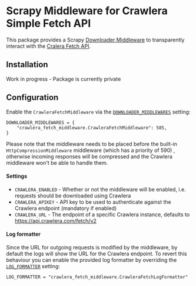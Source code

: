 # Scrapy Middleware for Crawlera Simple Fetch API

This package provides a Scrapy [Downloader Middleware](https://docs.scrapy.org/en/latest/topics/downloader-middleware.html)
to transparently interact with the [Cralera Fetch API](https://scrapinghub.atlassian.net/wiki/spaces/CRAWLERA/pages/889979197/Simple+Fetch+API).


## Installation

Work in progress - Package is currently private


## Configuration

Enable the `CrawleraFetchMiddleware` via the [`DOWNLOADER_MIDDLEWARES`](https://docs.scrapy.org/en/latest/topics/settings.html#downloader-middlewares)
setting:

```
DOWNLOADER_MIDDLEWARES = {
    "crawlera_fetch_middleware.CrawleraFetchMiddleware": 585,
}
```

Please note that the middleware needs to be placed before the built-in `HttpCompressionMiddleware`
middleware (which has a priority of 590) , otherwise incoming responses will be compressed and the
Crawlera middleware won't be able to handle them.

#### Settings

* `CRAWLERA_ENABLED` - Whether or not the middleware will be enabled,
    i.e. requests should be downloaded using Crawlera
* `CRAWLERA_APIKEY` - API key to be used to authenticate against the Crawlera endpoint
    (mandatory if enabled)
* `CRAWLERA_URL` - The endpoint of a specific Crawlera instance,
    defaults to https://api.crawlera.com/fetch/v2


#### Log formatter

Since the URL for outgoing requests is modified by the middleware, by default the logs will show
the URL for the Crawlera endpoint. To revert this behaviour you can enable the provided
log formatter by overriding the [`LOG_FORMATTER`](https://docs.scrapy.org/en/latest/topics/settings.html#log-formatter)
setting:

```
LOG_FORMATTER = "crawlera_fetch_middleware.CrawleraFetchLogFormatter"
```
